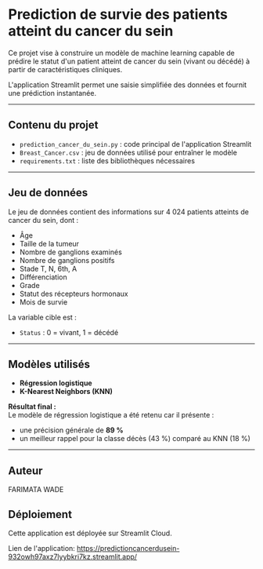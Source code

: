 #  Prediction de survie des patients atteint du cancer du sein 

Ce projet vise à construire un modèle de machine learning capable de prédire le statut d'un patient atteint de cancer du sein (vivant ou décédé) à partir de caractéristiques cliniques.  

L'application Streamlit permet une saisie simplifiée des données et fournit une prédiction instantanée.

---

## Contenu du projet

- `prediction_cancer_du_sein.py` : code principal de l'application Streamlit  
- `Breast_Cancer.csv` : jeu de données utilisé pour entraîner le modèle  
- `requirements.txt` : liste des bibliothèques nécessaires

---

## Jeu de données

Le jeu de données contient des informations sur 4 024 patients atteints de cancer du sein, dont :  

- Âge  
- Taille de la tumeur  
- Nombre de ganglions examinés  
- Nombre de ganglions positifs  
- Stade T, N, 6th, A  
- Différenciation  
- Grade  
- Statut des récepteurs hormonaux  
- Mois de survie  

La variable cible est :  

- `Status` : 0 = vivant, 1 = décédé  

---

## Modèles utilisés

- **Régression logistique**
- **K-Nearest Neighbors (KNN)**

 **Résultat final :**  
Le modèle de régression logistique a été retenu car il présente :  
- une précision générale de **89 %**  
- un meilleur rappel pour la classe décès (43 %) comparé au KNN (18 %)

---
## Auteur

FARIMATA WADE

## Déploiement

Cette application est déployée sur Streamlit Cloud.

Lien de l'application: https://predictioncancerdusein-932owh97axz7lyybkri7kz.streamlit.app/
